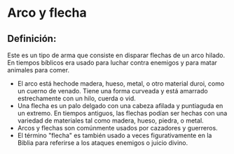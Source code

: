 # Arco y flecha

## Definición: 

Este es un tipo de arma que consiste en disparar flechas de un arco hilado. En tiempos bíblicos era usado para luchar contra enemigos y para matar animales para comer.

* El arco está hechode madera, hueso, metal, o otro material duroi, como un cuerno de venado. Tiene una forma curveada y está amarrado estrechamente con un hilo, cuerda o vid.
* Una flecha es un palo delgado con una cabeza afilada y puntiaguda en un extremo. En tiempos antiguos, las flechas podían ser hechas con una variedad de materiales tal como madera, hueso, piedra, o metal.
* Arcos y flechas son comúnmente usados por cazadores y guerreros.
* El término "flecha" es también usado a veces figurativamente en la Biblia para referirse a los ataques enemigos o juicio divino.

